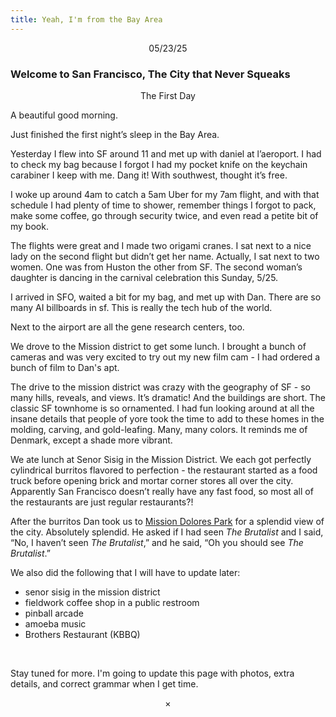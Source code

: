 ```yaml
---
title: Yeah, I'm from the Bay Area
---
```


<center>05/23/25</center>

### Welcome to San Francisco, The City that Never Squeaks

<center>The First Day</center>

A beautiful good morning. 

Just finished the first night’s sleep in the Bay Area. 

Yesterday I flew into SF around 11 and met up with daniel at l’aeroport. I had to check my bag because I forgot I had my pocket knife on the keychain carabiner I keep with me. Dang it! With southwest, thought it’s free.

I woke up around 4am to catch a 5am Uber for my 7am flight, and with that schedule I had plenty of time to shower, remember things I forgot to pack, make some coffee, go through security twice, and even read a petite bit of my book.

The flights were great and I made two origami cranes. I sat next to a nice lady on the second flight but didn’t get her name. Actually, I sat next to two women. One was from Huston the other from SF. The second woman’s daughter is dancing in the carnival celebration this Sunday, 5/25.

I arrived in SFO, waited a bit for my bag, and met up with Dan. There are so many AI billboards in sf. This is really the tech hub of the world. 

Next to the airport are all the gene research centers, too.

We drove to the Mission district to get some lunch. I brought a bunch of cameras and was very excited to try out my new film cam - I had ordered a bunch of film to Dan's apt.

The drive to the mission district was crazy with the geography of SF - so many hills, reveals, and views. It’s dramatic! And the buildings are short. The classic SF townhome is so ornamented. I had fun looking around at all the insane details that people of yore took the time to add to these homes in the molding, carving, and gold-leafing. Many, many colors. It reminds me of Denmark, except a shade more vibrant.

We ate lunch at Senor Sisig in the Mission District. We each got perfectly cylindrical burritos flavored to perfection - the restaurant started as a food truck before opening brick and mortar corner stores all over the city. Apparently San Francisco doesn’t really have any fast food, so most all of the restaurants are just regular restaurants?! 

After the burritos Dan took us to [Mission Dolores Park](https://en.wikipedia.org/wiki/Mission_Dolores_Park) for a splendid view of the city. Absolutely splendid. He asked if I had seen <i>The Brutalist</i> and I said, “No, I haven’t seen *<i>The Brutalist</i>*,” and he said, “Oh you should see <i>The Brutalist</i>.”

We also did the following that I will have to update later:

- senor sisig in the mission district
- fieldwork coffee shop in a public restroom
- pinball arcade
- amoeba music
- Brothers Restaurant (KBBQ)

<br>

Stay tuned for more. I'm going to update this page with photos, extra details, and correct grammar when I get time.

<center>×</center>
